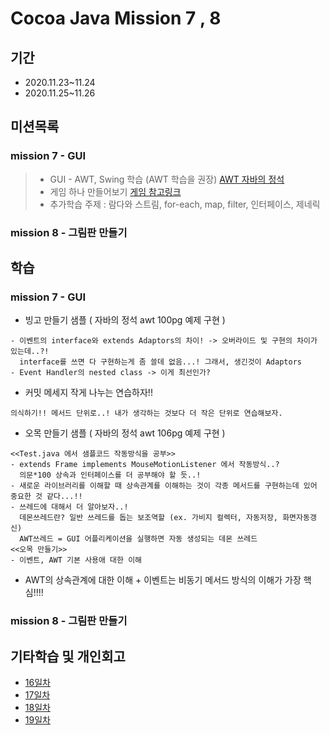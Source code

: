 # Cocoa Java Mission 7 , 8

## 기간
- 2020.11.23~11.24
- 2020.11.25~11.26

## 미션목록

### mission 7 - GUI

> - GUI - AWT, Swing 학습 (AWT 학습을 권장)   [AWT 자바의 정석](https://codechobo.tistory.com/6)
> - 게임 하나 만들어보기 [게임 참고링크](https://codegym.cc/projects/games)
> - 추가학습 주제 : 람다와 스트림, for-each, map, filter, 인터페이스, 제네릭


### mission 8 - 그림판 만들기


## 학습

### mission 7 - GUI

- 빙고 만들기 샘플 ( 자바의 정석 awt 100pg 예제 구현 )
```
- 이벤트의 interface와 extends Adaptors의 차이! -> 오버라이드 및 구현의 차이가 있는데..?! 
  interface를 쓰면 다 구현하는게 좀 쓸데 없음...! 그래서, 생긴것이 Adaptors
- Event Handler의 nested class -> 이게 최선인가?
```
- 커밋 메세지 작게 나누는 연습하자!! 
```
의식하기!! 메서드 단위로..! 내가 생각하는 것보다 더 작은 단위로 연습해보자.
```
- 오목 만들기 샘플 ( 자바의 정석 awt 106pg 예제 구현 )
```
<<Test.java 에서 샘플코드 작동방식을 공부>>
- extends Frame implements MouseMotionListener 에서 작동방식..? 
  의문*100 상속과 인터페이스를 더 공부해야 할 듯..!
- 새로운 라이브러리를 이해할 때 상속관계를 이해하는 것이 각종 메서드를 구현하는데 있어 중요한 것 같다...!!
- 쓰레드에 대해서 더 알아보자..! 
  데몬쓰레드란? 일반 쓰레드를 돕는 보조역할 (ex. 가비지 컬렉터, 자동저장, 화면자동갱신)
  AWT쓰레드 = GUI 어플리케이션을 실행하면 자동 생성되는 데몬 쓰레드
<<오목 만들기>>
- 이벤트, AWT 기본 사용애 대한 이해
```
- AWT의 상속관계에 대한 이해 + 이벤트는 비동기 메서드 방식의 이해가 가장 핵심!!!!

### mission 8 - 그림판 만들기


## 기타학습 및 개인회고
- [16일차](https://www.notion.so/16-GUI-c89a7ddfc4ad4abebf442ef3452070b7)
- [17일차](https://www.notion.so/17-c6fe39d780404de0aaa276d5b15784c2)
- [18일차](https://www.notion.so/18-dc3ef92cffa34ced8302a160b69f657a)
- [19일차]()